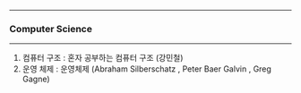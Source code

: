 -----
### Computer Science
-----
1. 컴퓨터 구조 : 혼자 공부하는 컴퓨터 구조 (강민철)
2. 운영 체제 : 운영체제 (Abraham Silberschatz , Peter Baer Galvin , Greg Gagne)
